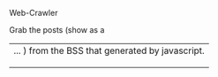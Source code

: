 

Web-Crawler

Grab the posts (show as a <table> <tr> <td> ... ) from the BSS  that generated by javascript.

